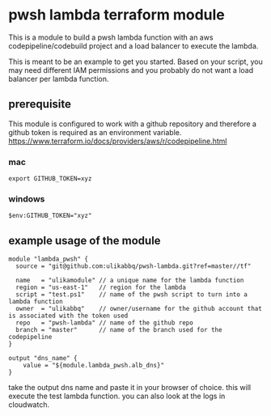 # pwsh lambda terraform module
This is a module to build a pwsh lambda function with an aws codepipeline/codebuild project and a load balancer to execute the lambda.

This is meant to be an example to get you started. Based on your script, you may need different IAM permissions and you probably do not want a load balancer per lambda function. 

## prerequisite 
This module is configured to work with a github repository and therefore a github token is required as an environment variable. https://www.terraform.io/docs/providers/aws/r/codepipeline.html

### mac 
`export GITHUB_TOKEN=xyz`

### windows 
`$env:GITHUB_TOKEN="xyz"`

## example usage of the module 
```
module "lambda_pwsh" {
  source = "git@github.com:ulikabbq/pwsh-lambda.git?ref=master//tf"

  name   = "ulikamodule" // a unique name for the lambda function
  region = "us-east-1"   // region for the lambda 
  script = "test.ps1"    // name of the pwsh script to turn into a lambda function 
  owner  = "ulikabbq"    // owner/username for the github account that is associated with the token used 
  repo   = "pwsh-lambda" // name of the github repo 
  branch = "master"      // name of the branch used for the codepipeline 
}

output "dns_name" {
    value = "${module.lambda_pwsh.alb_dns}"
}
```

take the output dns name and paste it in your browser of choice. this will execute the test lambda function. you can also look at the logs in cloudwatch. 